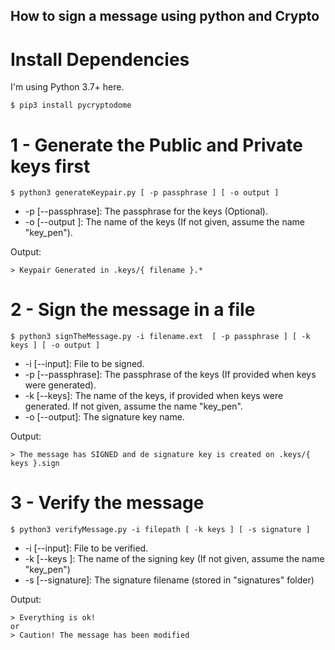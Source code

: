 ## How to sign a message using python and Crypto

# Install Dependencies

I'm using Python 3.7+ here.
```
$ pip3 install pycryptodome
```
# 1 - Generate the Public and Private keys first

```
$ python3 generateKeypair.py [ -p passphrase ] [ -o output ]
```
- -p \[--passphrase\]: The passphrase for the keys (Optional).
- -o \[--output \]: The name of the keys (If not given, assume the name "key_pen").

Output:
```
> Keypair Generated in .keys/{ filename }.*
```

# 2 - Sign the message in a file

```
$ python3 signTheMessage.py -i filename.ext  [ -p passphrase ] [ -k keys ] [ -o output ]
```
- -i \[--input\]: File to be signed.
- -p \[--passphrase\]: The passphrase of the keys (If provided when keys were generated).
- -k \[--keys\]: The name of the keys, if provided when keys were generated. If not given, assume the name "key_pen".
- -o \[--output\]: The signature key name.

Output:
```
> The message has SIGNED and de signature key is created on .keys/{ keys }.sign
```

# 3 - Verify the message

```
$ python3 verifyMessage.py -i filepath [ -k keys ] [ -s signature ]
```
- -i \[--input\]: File to be verified.
- -k \[--keys \]: The name of the signing key (If not given, assume the name "key_pen")
- -s \[--signature\]: The signature filename (stored in "signatures" folder)

Output:
```
> Everything is ok!
or
> Caution! The message has been modified
```
